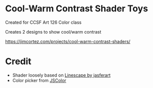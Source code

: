 # Cool-Warm Contrast Shader Toys

Created for CCSF Art 126 Color class

Creates 2 designs to show cool/warm contrast

https://jimcortez.com/projects/cool-warm-contrast-shaders/

# Credit
* Shader loosely based on [Linescape by jasferart](https://editor.isf.video/shaders/5e7a801f7c113618206deb18)
* Color picker from [JSColor](https://jscolor.com/)
